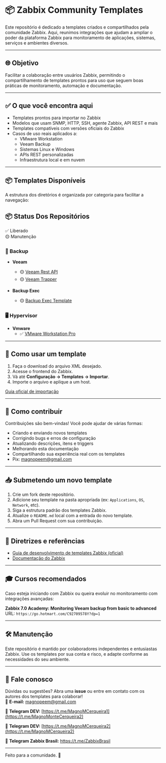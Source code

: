 # 📦 Zabbix Community Templates

Este repositório é dedicado a templates criados e compartilhados pela comunidade Zabbix. Aqui, reunimos integrações que ajudam a ampliar o poder da plataforma Zabbix para monitoramento de aplicações, sistemas, serviços e ambientes diversos.

---

## 🌐 Objetivo

Facilitar a colaboração entre usuários Zabbix, permitindo o compartilhamento de templates prontos para uso que seguem boas práticas de monitoramento, automação e documentação.

---

## ✅ O que você encontra aqui

- Templates prontos para importar no Zabbix
- Modelos que usam SNMP, HTTP, SSH, agente Zabbix, API REST e mais
- Templates compatíveis com versões oficiais do Zabbix
- Casos de uso reais aplicados a:
  - VMware Workstation
  - Veeam Backup
  - Sistemas Linux e Windows
  - APIs REST personalizadas
  - Infraestrutura local e em nuvem

---

## 📦 Templates Disponíveis

A estrutura dos diretórios é organizada por categoria para facilitar a navegação:

## 📦 Status Dos Repositórios

✅ Liberado  
🟡 Manutenção

### 🔄 Backup
- **Veeam**
  - 🟡 [Veeam Rest API](https://github.com/MagnoMonteCerqueira/Community-templates-Zabbix/tree/main/Backup/Veeam/Veeam%20Rest%20API)
  - 🟡 [Veeam Trapper](https://github.com/MagnoMonteCerqueira/Community-templates-Zabbix/tree/main/Backup/Veeam/Veeam%20Trapper)

- **Backup Exec**
  - 🟡 [Backup Exec Template](https://github.com/MagnoMonteCerqueira/Community-templates-Zabbix/tree/main/Backup/Backup_Exec)

### 🖥️ Hypervisor
- **Vmware**
  - ✅ [VMware Workstation Pro](https://github.com/MagnoMonteCerqueira/Community-templates-Zabbix/tree/main/Virtualization/VMware/template_rest_api_hypervisor_vmware_workstation_pro)

---


## 🚀 Como usar um template

1. Faça o download do arquivo XML desejado.
2. Acesse o frontend do Zabbix.
3. Vá até **Configuração → Templates → Importar**.
4. Importe o arquivo e aplique a um host.

[Guia oficial de importação](https://www.zabbix.com/documentation/current/manual/xml_export_import/templates#importing)

---

## 🤝 Como contribuir

Contribuições são bem-vindas! Você pode ajudar de várias formas:

- Criando e enviando novos templates
- Corrigindo bugs e erros de configuração
- Atualizando descrições, itens e triggers
- Melhorando esta documentação
- Compartilhando sua experiência real com os templates
- Pix: magnopeem@gmail.com

---

## 📥 Submetendo um novo template

1. Crie um fork deste repositório.
2. Adicione seu template na pasta apropriada (ex: `Applications`, `OS`, `Network`, etc).
3. Siga a estrutura padrão dos templates Zabbix.
4. Atualize o `README.md` local com a entrada do novo template.
5. Abra um Pull Request com sua contribuição.

---

## 📘 Diretrizes e referências

- [Guia de desenvolvimento de templates Zabbix (oficial)](https://www.zabbix.com/documentation/guidelines/en/thosts)
- [Documentação do Zabbix](https://www.zabbix.com/documentation/current/manual)

---

## 🎓 Cursos recomendados

Caso esteja iniciando com Zabbix ou queira evoluir no monitoramento com integrações avançadas:

**Zabbix 7.0 Academy: Monitoring Veeam backup from basic to advanced**  
URL: `https://go.hotmart.com/C92709578Y?dp=1`

---

## 🛠️ Manutenção

Este repositório é mantido por colaboradores independentes e entusiastas Zabbix. Use os templates por sua conta e risco, e adapte conforme as necessidades do seu ambiente.

---

## 📢 Fale conosco

Dúvidas ou sugestões? Abra uma **issue** ou entre em contato com os autores dos templates para colaborar!  
📧 **E-mail:** magnopeem@gmail.com  

💬 **Telegram DEV:** [https://t.me/MagnoMCerqueira1](https://t.me/MagnoMonteCerqueira2)

💬 **Telegram DEV:** [https://t.me/MagnoMCerqueira2](https://t.me/MagnoMCerqueira2)

💬 **Telegram Zabbix Brasil:** https://t.me/ZabbixBrasil

---

Feito para a comunidade. 💙
